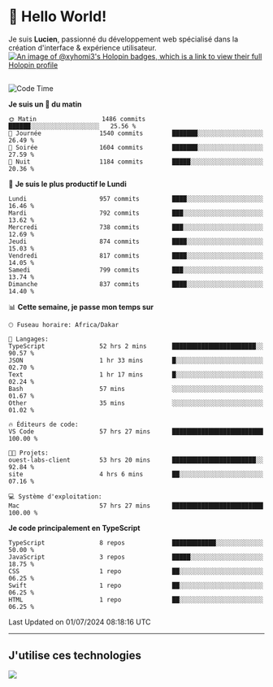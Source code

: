 # 👋 Hello World!

Je suis **Lucien**, passionné du développement web spécialisé dans la création d'interface & expérience utilisateur.
[![An image of @xyhomi3's Holopin badges, which is a link to view their full Holopin profile](https://holopin.me/xyhomi3)](https://holopin.io/@xyhomi3)

##

<!--START_SECTION:waka-->
![Code Time](http://img.shields.io/badge/Code%20Time-1%2C493%20hrs%207%20mins-blue)

**Je suis un 🐤 du matin** 

```text
🌞 Matin                  1486 commits        ██████░░░░░░░░░░░░░░░░░░░   25.56 % 
🌆 Journée                1540 commits        ███████░░░░░░░░░░░░░░░░░░   26.49 % 
🌃 Soirée                 1604 commits        ███████░░░░░░░░░░░░░░░░░░   27.59 % 
🌙 Nuit                   1184 commits        █████░░░░░░░░░░░░░░░░░░░░   20.36 % 
```
📅 **Je suis le plus productif le Lundi** 

```text
Lundi                    957 commits         ████░░░░░░░░░░░░░░░░░░░░░   16.46 % 
Mardi                    792 commits         ███░░░░░░░░░░░░░░░░░░░░░░   13.62 % 
Mercredi                 738 commits         ███░░░░░░░░░░░░░░░░░░░░░░   12.69 % 
Jeudi                    874 commits         ████░░░░░░░░░░░░░░░░░░░░░   15.03 % 
Vendredi                 817 commits         ████░░░░░░░░░░░░░░░░░░░░░   14.05 % 
Samedi                   799 commits         ███░░░░░░░░░░░░░░░░░░░░░░   13.74 % 
Dimanche                 837 commits         ████░░░░░░░░░░░░░░░░░░░░░   14.40 % 
```


📊 **Cette semaine, je passe mon temps sur** 

```text
🕑︎ Fuseau horaire: Africa/Dakar

💬 Langages: 
TypeScript               52 hrs 2 mins       ███████████████████████░░   90.57 % 
JSON                     1 hr 33 mins        █░░░░░░░░░░░░░░░░░░░░░░░░   02.70 % 
Text                     1 hr 17 mins        █░░░░░░░░░░░░░░░░░░░░░░░░   02.24 % 
Bash                     57 mins             ░░░░░░░░░░░░░░░░░░░░░░░░░   01.67 % 
Other                    35 mins             ░░░░░░░░░░░░░░░░░░░░░░░░░   01.02 % 

🔥 Éditeurs de code: 
VS Code                  57 hrs 27 mins      █████████████████████████   100.00 % 

🐱‍💻 Projets: 
ouest-labs-client        53 hrs 20 mins      ███████████████████████░░   92.84 % 
site                     4 hrs 6 mins        ██░░░░░░░░░░░░░░░░░░░░░░░   07.16 % 

💻 Système d'exploitation: 
Mac                      57 hrs 27 mins      █████████████████████████   100.00 % 
```

**Je code principalement en TypeScript** 

```text
TypeScript               8 repos             ████████████░░░░░░░░░░░░░   50.00 % 
JavaScript               3 repos             █████░░░░░░░░░░░░░░░░░░░░   18.75 % 
CSS                      1 repo              ██░░░░░░░░░░░░░░░░░░░░░░░   06.25 % 
Swift                    1 repo              ██░░░░░░░░░░░░░░░░░░░░░░░   06.25 % 
HTML                     1 repo              ██░░░░░░░░░░░░░░░░░░░░░░░   06.25 % 
```




 Last Updated on 01/07/2024 08:18:16 UTC
<!--END_SECTION:waka-->
---

## J'utilise ces technologies

<p align="left">
  <a href="https://skillicons.dev">
    <img src="https://skillicons.dev/icons?i=ts,js,md,scss,tailwind,react,docker,express,astro,vite,nextjs,vercel,figma,ableton" />
  </a>
</p>

